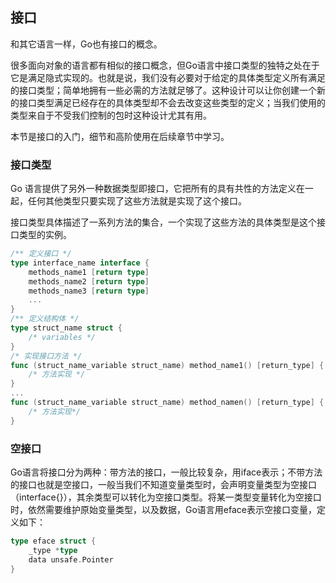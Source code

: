 ## 接口

和其它语言一样，Go也有接口的概念。

很多面向对象的语言都有相似的接口概念，但Go语言中接口类型的独特之处在于它是满足隐式实现的。也就是说，我们没有必要对于给定的具体类型定义所有满足的接口类型；简单地拥有一些必需的方法就足够了。这种设计可以让你创建一个新的接口类型满足已经存在的具体类型却不会去改变这些类型的定义；当我们使用的类型来自于不受我们控制的包时这种设计尤其有用。

本节是接口的入门，细节和高阶使用在后续章节中学习。

### 接口类型

Go 语言提供了另外一种数据类型即接口，它把所有的具有共性的方法定义在一起，任何其他类型只要实现了这些方法就是实现了这个接口。

接口类型具体描述了一系列方法的集合，一个实现了这些方法的具体类型是这个接口类型的实例。


```go
/** 定义接口 */
type interface_name interface {
	methods_name1 [return type]
	methods_name2 [return type]
	methods_name3 [return type]
	...
}
/** 定义结构体 */
type struct_name struct {
    /* variables */
}
/* 实现接口方法 */
func (struct_name_variable struct_name) method_name1() [return_type] {
    /* 方法实现 */
}
...
func (struct_name_variable struct_name) method_namen() [return_type] {
    /* 方法实现*/
}
```

### 空接口

Go语言将接口分为两种：带方法的接口，一般比较复杂，用iface表示；不带方法的接口也就是空接口，一般当我们不知道变量类型时，会声明变量类型为空接口（interface{}），其余类型可以转化为空接口类型。将某一类型变量转化为空接口时，依然需要维护原始变量类型，以及数据，Go语言用eface表示空接口变量，定义如下：

```go
type eface struct {
	_type *type
	data unsafe.Pointer
}
```
